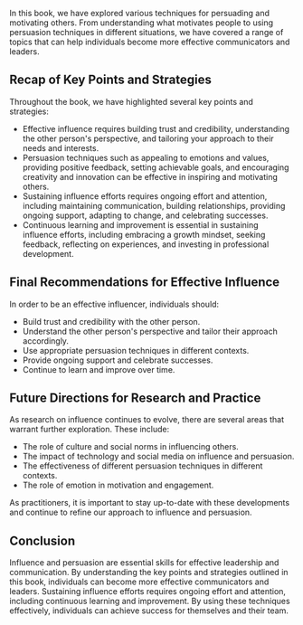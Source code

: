 
In this book, we have explored various techniques for persuading and motivating others. From understanding what motivates people to using persuasion techniques in different situations, we have covered a range of topics that can help individuals become more effective communicators and leaders.

Recap of Key Points and Strategies
----------------------------------

Throughout the book, we have highlighted several key points and strategies:

* Effective influence requires building trust and credibility, understanding the other person's perspective, and tailoring your approach to their needs and interests.
* Persuasion techniques such as appealing to emotions and values, providing positive feedback, setting achievable goals, and encouraging creativity and innovation can be effective in inspiring and motivating others.
* Sustaining influence efforts requires ongoing effort and attention, including maintaining communication, building relationships, providing ongoing support, adapting to change, and celebrating successes.
* Continuous learning and improvement is essential in sustaining influence efforts, including embracing a growth mindset, seeking feedback, reflecting on experiences, and investing in professional development.

Final Recommendations for Effective Influence
---------------------------------------------

In order to be an effective influencer, individuals should:

* Build trust and credibility with the other person.
* Understand the other person's perspective and tailor their approach accordingly.
* Use appropriate persuasion techniques in different contexts.
* Provide ongoing support and celebrate successes.
* Continue to learn and improve over time.

Future Directions for Research and Practice
-------------------------------------------

As research on influence continues to evolve, there are several areas that warrant further exploration. These include:

* The role of culture and social norms in influencing others.
* The impact of technology and social media on influence and persuasion.
* The effectiveness of different persuasion techniques in different contexts.
* The role of emotion in motivation and engagement.

As practitioners, it is important to stay up-to-date with these developments and continue to refine our approach to influence and persuasion.

Conclusion
----------

Influence and persuasion are essential skills for effective leadership and communication. By understanding the key points and strategies outlined in this book, individuals can become more effective communicators and leaders. Sustaining influence efforts requires ongoing effort and attention, including continuous learning and improvement. By using these techniques effectively, individuals can achieve success for themselves and their team.